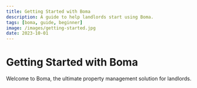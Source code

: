 ```yaml
---
title: Getting Started with Boma
description: A guide to help landlords start using Boma.
tags: [boma, guide, beginner]
image: /images/getting-started.jpg
date: 2023-10-01
---
```


# Getting Started with Boma

Welcome to Boma, the ultimate property management solution for landlords.